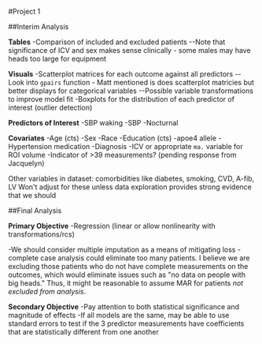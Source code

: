 #Project 1 

##Interim Analysis

**Tables**
-Comparison of included and excluded patients
--Note that significance of ICV and sex makes sense clinically - some males may have heads too large for equipment

**Visuals**
-Scatterplot matrices for each outcome against all predictors
--Look into `gpairs` function - Matt mentioned is does scatterplot matricies but better displays for categorical variables
--Possible variable transformations to improve model fit
-Boxplots for the distribution of each predictor of interest (outlier detection)

**Predictors of Interest**
-SBP waking
-SBP 
-Nocturnal

**Covariates**
-Age (cts)
-Sex
-Race
-Education (cts)
-apoe4 allele
-Hypertension medication
-Diagnosis
-ICV or appropriate `ma.` variable for ROI volume
-Indicator of >39 measurements? (pending response from Jacquelyn)


Other variables in dataset: comorbidities like diabetes, smoking, CVD, A-fib, LV
Won't adjust for these unless data exploration provides strong evidence that we should

##Final Analysis

**Primary Objective**
-Regression (linear or allow nonlinearity with transformations/rcs)

-We should consider multiple imputation as a means of mitigating loss - complete case analysis could eliminate too many patients. I believe we are excluding those patients who do not have complete measurements on the outcomes, which would eliminate issues such as "no data on people with big heads." Thus, it might be reasonable to assume MAR for patients *not excluded from analysis*.

**Secondary Objective**
-Pay attention to both statistical significance and magnitude of effects
-If all models are the same, may be able to use standard errors to test if the 3 predictor measurements have coefficients that are statistically different from one another